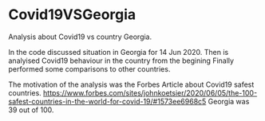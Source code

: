 # Covid19VSGeorgia

Analysis about Covid19 vs country Georgia.

In the code discussed situation in Georgia for 14 Jun 2020.
Then is analyised Covid19 behaviour in the country from the begining 
Finally performed some comparisons to other countries.

The motivation of the analysis was the Forbes Article about Covid19 safest countries.
https://www.forbes.com/sites/johnkoetsier/2020/06/05/the-100-safest-countries-in-the-world-for-covid-19/#1573ee6968c5
Georgia was 39 out of 100.
